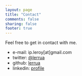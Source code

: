 ```yaml
---
layout: page
title: "Contact"
comments: false
sharing: false
footer: true
---
```


Feel free to get in contact with me.

* e-mail: ip.leroy[at]gmail.com
* twitter: [@lerrua](https://twitter.com/lerrua)
* github: [lerrua](https://github.com/lerrua)
* linkedin: [profile](br.linkedin.com/in/igorleroy)
